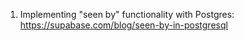 1. Implementing "seen by" functionality with Postgres: https://supabase.com/blog/seen-by-in-postgresql
